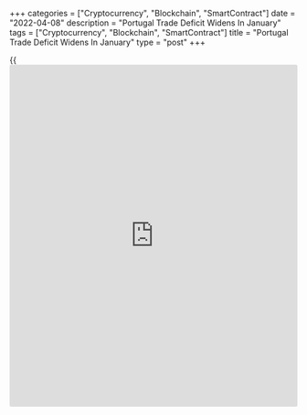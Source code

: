 +++
categories = ["Cryptocurrency", "Blockchain", "SmartContract"]
date = "2022-04-08"
description = "Portugal Trade Deficit Widens In January"
tags = ["Cryptocurrency", "Blockchain", "SmartContract"]
title = "Portugal Trade Deficit Widens In January"
type = "post"
+++

{{<iframe id="large-banner" src="https://www.bounty.group/#slide=12.0" width="100%" height="600" scrolling="no" style="border: 0px solid rgb(216, 221, 230); border-radius: 3px;">}}

Portugal's trade deficit in February widened from a year ago, as imports
rose faster than exports, figures from Statistics Portugal showed on
Friday.

The trade deficit worsened EUR 2.154 billion in February from EUR 742
million in the same month last year. In January, the deficit was EUR
1.946 billion.

Exports rose 20.3 percent year-on-year in February, after a 22.6 percent
growth in January.

Imports grew 42.3 percent annually in February, following a 38.0 percent
rise in the previous month.

On a month-on-month basis, exports increased 6.1 percent and imports
grew 7.3 percent.

For comments and feedback [contact](https://www.playgroundfx.com/contact/): editorial@rtt[news](https://www.letsplayfx.com/blog/forex-news-website/).com

[Economic News][1]

 **What parts of the world are seeing the best (and worst) economic
performances lately? Click[here][2] to check out our [Econ Scorecard][2]
and find out! See up-to-the-moment [ranking](https://www.playgroundfx.com/blog/crypto-exchange-ranking/)s for the best and worst
performers in [GDP][3], [unemployment rate][4], [inflation][5] and much
more.**

   1. www.rtt[news](https://www.letsplayfx.com/blog/forex-news-website/).com/Content/EconomicNews.aspx
   2. www.rtt[news](https://www.letsplayfx.com/blog/forex-news-website/).com/economic-scorecard/world-rank/retail-sales/highest-performance.aspx
   3. www.rtt[news](https://www.letsplayfx.com/blog/forex-news-website/).com/economic-scorecard/world-rank/GDP/highest-performance.aspx
   4. www.rtt[news](https://www.letsplayfx.com/blog/forex-news-website/).com/economic-scorecard/world-rank/unemployment-rate/lowest-performance.aspx
   5. www.rtt[news](https://www.letsplayfx.com/blog/forex-news-website/).com/economic-scorecard/world-rank/CPI/highest-performance.aspx